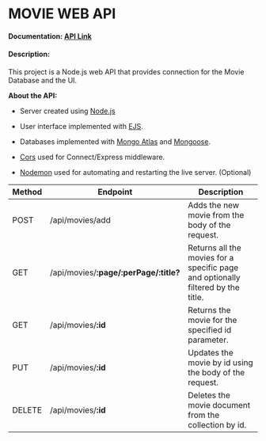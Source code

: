 # MOVIE WEB API

  

#### Documentation: [API Link](https://sore-cyan-moth-sock.cyclic.app/)



  

#### Description:

This project is a Node.js web API that provides connection for the Movie Database and the UI.


**About the API:**

  

+ Server created using [Node.js](https://nodejs.org/en)

  

+ User interface implemented with [EJS](https://www.npmjs.com/package/ejs).

  

+ Databases implemented with [Mongo Atlas](https://www.mongodb.com/atlas/database) and [Mongoose](https://www.mongodb.com/developer/languages/javascript/getting-started-with-mongodb-and-mongoose/).

  

+ [Cors](https://www.npmjs.com/package/cors) used for Connect/Express middleware.

  

+ [Nodemon](https://www.npmjs.com/package/nodemon) used for automating and restarting the live server. (Optional)


  

| Method | Endpoint | Description
|--|--|--|
| POST | /api/movies/add | Adds the new movie from the body of the request. |
|GET|/api/movies/**:page/:perPage/:title?**|Returns all the movies for a specific page and optionally filtered by the title.|
|GET|/api/movies/**:id**|Returns the movie for the specified id parameter.|
|PUT|/api/movies/**:id**|Updates the movie by id using the body of the request.|
|DELETE|/api/movies/**:id**|Deletes the movie document from the collection by id.|
